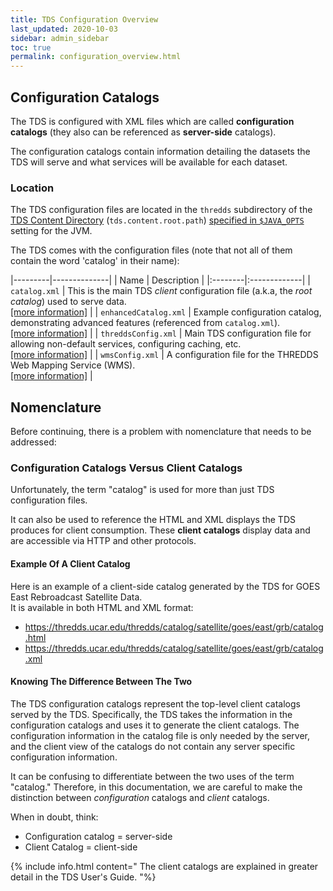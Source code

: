 ```yaml
---
title: TDS Configuration Overview
last_updated: 2020-10-03
sidebar: admin_sidebar
toc: true
permalink: configuration_overview.html
---
```


## Configuration Catalogs  

The TDS is configured with XML files which are called **configuration catalogs** (they also can be referenced as **server-side** catalogs).

The configuration catalogs contain information detailing the datasets the TDS will serve and what services will be available for each dataset. 

### Location 

The TDS configuration files are located in the `thredds` subdirectory of the [TDS Content Directory](tds_content_directory.html) (`tds.content.root.path`) [specified in `$JAVA_OPTS`](jvm_settings.html#tds-content-directory) setting for the JVM.

The TDS comes with the configuration files (note that not all of them contain the word 'catalog' in their name): 

|---------|--------------|
| Name | Description |
|:--------|:-------------|
| `catalog.xml` | This is the main TDS _client_ configuration file (a.k.a, the _root catalog_) used to serve data. <br/>[[more information]](server_side_catalog_specification.html) |
| `enhancedCatalog.xml` | Example configuration catalog, demonstrating advanced features (referenced from `catalog.xml`).<br/>[[more information]](server_side_catalog_specification.html)  |
| `threddsConfig.xml` | Main TDS configuration file for allowing non-default services, configuring caching, etc.<br/>[[more information]](tds_config_ref.html) |
| `wmsConfig.xml` | A configuration file for the THREDDS Web Mapping Service (WMS).<br>[[more information]](wms_ref.html) |

## Nomenclature

Before continuing, there is a problem with nomenclature that needs to be addressed:

### Configuration Catalogs Versus Client Catalogs
Unfortunately, the term "catalog" is used for more than just TDS configuration files.  

It can also be used to reference the HTML and XML displays the TDS produces for client consumption.
These **client catalogs** display data and are accessible via HTTP and other protocols.

#### Example Of A Client Catalog

Here is an example of a client-side catalog generated by the TDS for GOES East Rebroadcast Satellite Data.  
It is available in both HTML and XML format:

* <https://thredds.ucar.edu/thredds/catalog/satellite/goes/east/grb/catalog.html>
* <https://thredds.ucar.edu/thredds/catalog/satellite/goes/east/grb/catalog.xml>

#### Knowing The Difference Between The Two

The TDS configuration catalogs represent the top-level client catalogs served by the TDS. 
Specifically, the TDS takes the information in the configuration catalogs and uses it to generate the client catalogs.
The configuration information in the catalog file is only needed by the server, and the client view of the catalogs do not contain any server specific configuration information. 

It can be confusing to differentiate between the two uses of the term "catalog."
Therefore, in this documentation, we are careful to make the distinction between *configuration* catalogs and *client* catalogs.

When in doubt, think:
* Configuration catalog = server-side
* Client Catalog = client-side

{% include info.html content="
The client catalogs are explained in greater detail in the TDS User's Guide.
"%} 
